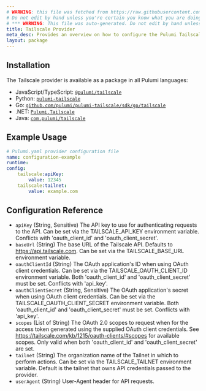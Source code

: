 ```yaml
---
# WARNING: this file was fetched from https://raw.githubusercontent.com/pulumi/pulumi-tailscale/v0.22.0/docs/_index.md
# Do not edit by hand unless you're certain you know what you are doing!
# *** WARNING: This file was auto-generated. Do not edit by hand unless you're certain you know what you are doing! ***
title: Tailscale Provider
meta_desc: Provides an overview on how to configure the Pulumi Tailscale provider.
layout: package
---
```


## Installation

The Tailscale provider is available as a package in all Pulumi languages:

* JavaScript/TypeScript: [`@pulumi/tailscale`](https://www.npmjs.com/package/@pulumi/tailscale)
* Python: [`pulumi-tailscale`](https://pypi.org/project/pulumi-tailscale/)
* Go: [`github.com/pulumi/pulumi-tailscale/sdk/go/tailscale`](https://github.com/pulumi/pulumi-tailscale)
* .NET: [`Pulumi.Tailscale`](https://www.nuget.org/packages/Pulumi.Tailscale)
* Java: [`com.pulumi/tailscale`](https://central.sonatype.com/artifact/com.pulumi/tailscale)

## Example Usage

```yaml
# Pulumi.yaml provider configuration file
name: configuration-example
runtime:
config:
    tailscale:apiKey:
        value: 12345
    tailscale:tailnet:
        value: example.com

```
## Configuration Reference

- `apiKey` (String, Sensitive) The API key to use for authenticating requests to the API. Can be set via the TAILSCALE_API_KEY environment variable. Conflicts with 'oauth_client_id' and 'oauth_client_secret'.
- `baseUrl` (String) The base URL of the Tailscale API. Defaults to <https://api.tailscale.com>. Can be set via the TAILSCALE_BASE_URL environment variable.
- `oauthClientId` (String) The OAuth application's ID when using OAuth client credentials. Can be set via the TAILSCALE_OAUTH_CLIENT_ID environment variable. Both 'oauth_client_id' and 'oauth_client_secret' must be set. Conflicts with 'api_key'.
- `oauthClientSecret` (String, Sensitive) The OAuth application's secret when using OAuth client credentials. Can be set via the TAILSCALE_OAUTH_CLIENT_SECRET environment variable. Both 'oauth_client_id' and 'oauth_client_secret' must be set. Conflicts with 'api_key'.
- `scopes` (List of String) The OAuth 2.0 scopes to request when for the access token generated using the supplied OAuth client credentials. See <https://tailscale.com/kb/1215/oauth-clients/#scopes> for available scopes. Only valid when both 'oauth_client_id' and 'oauth_client_secret' are set.
- `tailnet` (String) The organization name of the Tailnet in which to perform actions. Can be set via the TAILSCALE_TAILNET environment variable. Default is the tailnet that owns API credentials passed to the provider.
- `userAgent` (String) User-Agent header for API requests.
